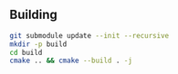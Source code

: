 ## Building

```sh
git submodule update --init --recursive
mkdir -p build
cd build
cmake .. && cmake --build . -j
```
